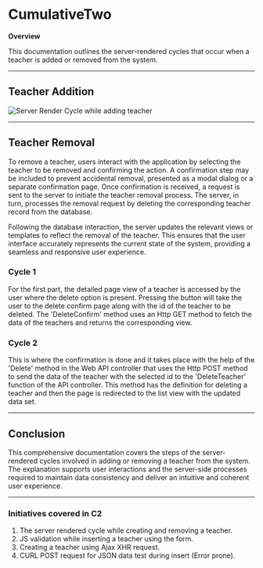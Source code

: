 # CumulativeTwo

**Overview**

This documentation outlines the server-rendered cycles that occur when a teacher is added or removed from the system.

---

## Teacher Addition

![Server Render Cycle while adding teacher](/_readme/Teacher_add.png)



---

## Teacher Removal

To remove a teacher, users interact with the application by selecting the teacher to be removed and confirming the action. A confirmation step may be included to prevent accidental removal, presented as a modal dialog or a separate confirmation page. Once confirmation is received, a request is sent to the server to initiate the teacher removal process. The server, in turn, processes the removal request by deleting the corresponding teacher record from the database.

Following the database interaction, the server updates the relevant views or templates to reflect the removal of the teacher. This ensures that the user interface accurately represents the current state of the system, providing a seamless and responsive user experience.

### Cycle 1

For the first part, the detailed page view of a teacher is accessed by the user where the delete option is present. Pressing the button will take the user to the delete confirm page along with the id of the teacher to be deleted. The 'DeleteConfirm' method uses an Http GET method to fetch the data of the teachers and returns the corresponding view.

### Cycle 2

This is where the confirmation is done and it takes place with the help of the 'Delete' method in the Web API controller that uses the Http POST method to send the data of the teacher with the selected id to the 'DeleteTeacher' function of the API controller. This method has the definition for deleting a teacher and then the page is redirected to the list view with the updated data set. 

---

## Conclusion

This comprehensive documentation covers the steps of the server-rendered cycles involved in adding or removing a teacher from the system. The explanation supports user interactions and the server-side processes required to maintain data consistency and deliver an intuitive and coherent user experience.

---

### Initiatives covered in C2

1. The server rendered cycle while creating and removing a teacher.
2. JS validation while inserting a teacher using the form.
3. Creating a teacher using Ajax XHR request.
4. CURL POST request for JSON data test during insert (Error prone).
